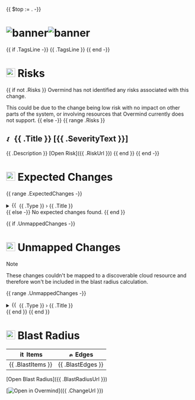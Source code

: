 {{ $top := . -}}
# <img alt="banner" src="{{ .AssetPath }}/banner_dark.svg#gh-dark-mode-only"><img alt="banner" src="{{ .AssetPath }}/banner_light.svg#gh-light-mode-only">
{{ if .TagsLine -}}
{{ .TagsLine }}
{{ end -}}

# <img width="24" alt="warning" src="{{ .AssetPath }}/risks.svg"> Risks
{{ if not .Risks }}
Overmind has not identified any risks associated with this change.

This could be due to the change being low risk with no impact on other parts of the system, or involving resources that Overmind currently does not support.
{{ else -}}
{{ range .Risks }}
## <img width="16" alt="{{ .SeverityAlt }}" src="{{ $top.AssetPath }}/{{ .SeverityIcon }}"> {{ .Title }} [{{ .SeverityText }}]

{{ .Description }} [Open Risk]({{ .RiskUrl }})
{{ end }}
{{ end -}}

# <img width="24" alt="mapped" src="{{ .AssetPath }}/item.svg"> Expected Changes

{{ range .ExpectedChanges -}}
<details>
<summary><img width="16" alt="{{ .StatusAlt }}" src="{{ $top.AssetPath }}/{{ .StatusIcon }}"> {{ .Type }} › {{ .Title }}</summary>

{{ if .Diff -}}
```diff
{{ .Diff }}
```

{{ else -}}
(no changed attributes)
{{ end -}}

</details>
{{ else -}}
No expected changes found.
{{ end }}

{{ if .UnmappedChanges -}}
# <img width="24" alt="unmapped" src="{{ .AssetPath }}/unmapped.svg"> Unmapped Changes

> [!NOTE]
> These changes couldn't be mapped to a discoverable cloud resource and therefore won't be included in the blast radius calculation.

{{ range .UnmappedChanges -}}

<details>
<summary><img width="16" alt="{{ .StatusAlt }}" src="{{ $top.AssetPath }}/{{ .StatusIcon }}"> {{ .Type }} › {{ .Title }}</summary>

{{ if .Diff -}}

```diff
{{ .Diff }}
```

{{ else -}}
(no changed attributes)
{{ end -}}

</details>
{{ end }}
{{ end }}

#  <img width="24" alt="edges" src="{{ .AssetPath }}/edge.svg"> Blast Radius

| <img width="16" alt="items" src="{{ .AssetPath }}/item.svg"> Items | <img width="14" alt="edges" src="{{ .AssetPath }}/edge.svg"> Edges |
| ------------------------------------------------------------------------------------------------------------------------------------------------------- | ------------------------------------------------------------------------------------------------------------------------------------------------------- |
| {{ .BlastItems }}                                                                                                                                       | {{ .BlastEdges }}                                                                                                                                       |

[Open Blast Radius]({{ .BlastRadiusUrl }})

[<img alt="Open in Overmind" src="{{ .AssetPath }}/open_in_overmind.svg">]({{ .ChangeUrl }})
